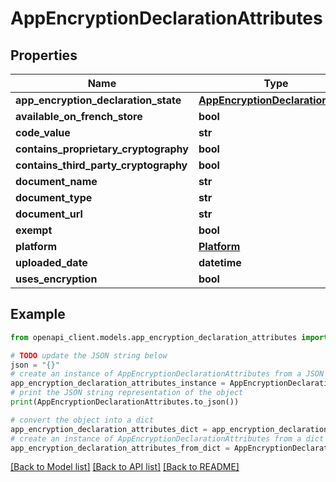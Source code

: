 # AppEncryptionDeclarationAttributes


## Properties

Name | Type | Description | Notes
------------ | ------------- | ------------- | -------------
**app_encryption_declaration_state** | [**AppEncryptionDeclarationState**](AppEncryptionDeclarationState.md) |  | [optional] 
**available_on_french_store** | **bool** |  | [optional] 
**code_value** | **str** |  | [optional] 
**contains_proprietary_cryptography** | **bool** |  | [optional] 
**contains_third_party_cryptography** | **bool** |  | [optional] 
**document_name** | **str** |  | [optional] 
**document_type** | **str** |  | [optional] 
**document_url** | **str** |  | [optional] 
**exempt** | **bool** |  | [optional] 
**platform** | [**Platform**](Platform.md) |  | [optional] 
**uploaded_date** | **datetime** |  | [optional] 
**uses_encryption** | **bool** |  | [optional] 

## Example

```python
from openapi_client.models.app_encryption_declaration_attributes import AppEncryptionDeclarationAttributes

# TODO update the JSON string below
json = "{}"
# create an instance of AppEncryptionDeclarationAttributes from a JSON string
app_encryption_declaration_attributes_instance = AppEncryptionDeclarationAttributes.from_json(json)
# print the JSON string representation of the object
print(AppEncryptionDeclarationAttributes.to_json())

# convert the object into a dict
app_encryption_declaration_attributes_dict = app_encryption_declaration_attributes_instance.to_dict()
# create an instance of AppEncryptionDeclarationAttributes from a dict
app_encryption_declaration_attributes_from_dict = AppEncryptionDeclarationAttributes.from_dict(app_encryption_declaration_attributes_dict)
```
[[Back to Model list]](../README.md#documentation-for-models) [[Back to API list]](../README.md#documentation-for-api-endpoints) [[Back to README]](../README.md)


